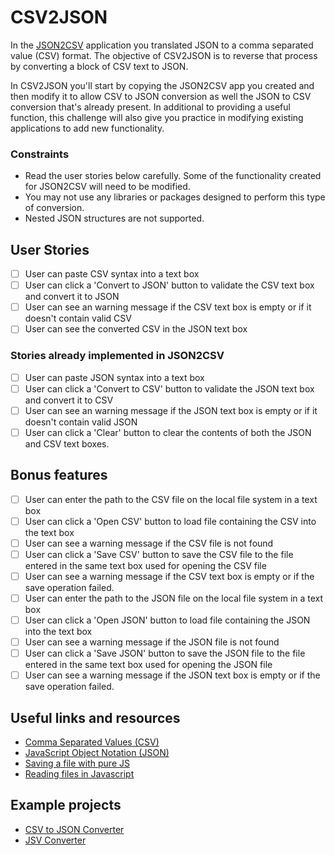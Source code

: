 # CSV2JSON

In the [JSON2CSV](../JSON2CSV/JSON2CSV.md) application you translated JSON
to a comma separated value (CSV) format. The objective of CSV2JSON is to
reverse that process by converting a block of CSV text to JSON.

In CSV2JSON you'll start by copying the JSON2CSV app you created and then
modify it to allow CSV to JSON conversion as well the JSON to CSV conversion
that's already present. In additional to providing a useful function, this
challenge will also give you practice in modifying existing applications to
add new functionality.

### Constraints

- Read the user stories below carefully. Some of the functionality created
  for JSON2CSV will need to be modified.
- You may not use any libraries or packages designed to perform this type of
  conversion.
- Nested JSON structures are not supported.

## User Stories

- [ ] User can paste CSV syntax into a text box
- [ ] User can click a 'Convert to JSON' button to validate the CSV text box and convert it to JSON
- [ ] User can see an warning message if the CSV text box is empty or if it doesn't contain valid CSV
- [ ] User can see the converted CSV in the JSON text box

### Stories already implemented in JSON2CSV

- [ ] User can paste JSON syntax into a text box
- [ ] User can click a 'Convert to CSV' button to validate the JSON text box and convert it to CSV
- [ ] User can see an warning message if the JSON text box is empty or if it doesn't contain valid JSON
- [ ] User can click a 'Clear' button to clear the contents of both the JSON and CSV text boxes.

## Bonus features

- [ ] User can enter the path to the CSV file on the local file system in a text box
- [ ] User can click a 'Open CSV' button to load file containing the CSV into the text box
- [ ] User can see a warning message if the CSV file is not found
- [ ] User can click a 'Save CSV' button to save the CSV file to the file entered in the same text box used for opening the CSV file
- [ ] User can see a warning message if the CSV text box is empty or if the save operation failed.
- [ ] User can enter the path to the JSON file on the local file system in a text box
- [ ] User can click a 'Open JSON' button to load file containing the JSON into the text box
- [ ] User can see a warning message if the JSON file is not found
- [ ] User can click a 'Save JSON' button to save the JSON file to the file entered in the same text box used for opening the JSON file
- [ ] User can see a warning message if the JSON text box is empty or if the save operation failed.

## Useful links and resources

- [Comma Separated Values (CSV)](https://en.wikipedia.org/wiki/Comma-separated_values)
- [JavaScript Object Notation (JSON)](https://www.json.org/)
- [Saving a file with pure JS](https://codepen.io/davidelrizzo/pen/cxsGb)
- [Reading files in Javascript](https://codepen.io/jduprey/details/xbale)

## Example projects

- [CSV to JSON Converter](https://codepen.io/JFarrow/pen/CAwyo)
- [JSV Converter](https://gpaiva00.github.io/json-csv)
